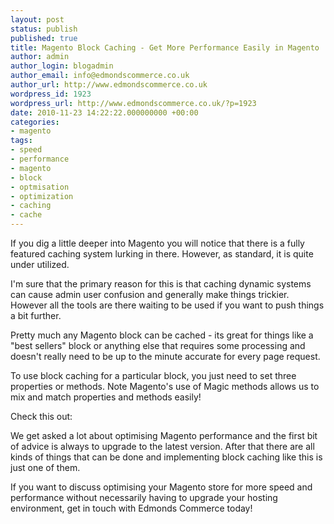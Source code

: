 ```yaml
---
layout: post
status: publish
published: true
title: Magento Block Caching - Get More Performance Easily in Magento
author: admin
author_login: blogadmin
author_email: info@edmondscommerce.co.uk
author_url: http://www.edmondscommerce.co.uk
wordpress_id: 1923
wordpress_url: http://www.edmondscommerce.co.uk/?p=1923
date: 2010-11-23 14:22:22.000000000 +00:00
categories:
- magento
tags:
- speed
- performance
- magento
- block
- optmisation
- optimization
- caching
- cache
---
```

If you dig a little deeper into Magento you will notice that there is a fully featured caching system lurking in there. However, as standard, it is quite under utilized.

I'm sure that the primary reason for this is that caching dynamic systems can cause admin user confusion and generally make things trickier. However all the tools are there waiting to be used if you want to push things a bit further.

Pretty much any Magento block can be cached - its great for things like a "best sellers" block or anything else that requires some processing and doesn't really need to be up to the minute accurate for every page request.

To use block caching for a particular block, you just need to set three properties or methods. Note Magento's use of Magic methods allows us to mix and match properties and methods easily!

Check this out:

<script type="text/javascript" src="http://snipt.net/embed/6188b31b89656245850183eaed4094ab"></script>

We get asked a lot about optimising Magento performance and the first bit of advice is always to upgrade to the latest version. After that there are all kinds of things that can be done and implementing block caching like this is just one of them.

If you want to discuss optimising your Magento store for more speed and performance without necessarily having to upgrade your hosting environment, get in touch with Edmonds Commerce today!

